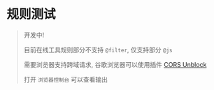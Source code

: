 # 规则测试

> 开发中!
>
> 目前在线工具规则部分不支持 `@filter`, 仅支持部分 `@js`
>
> 需要浏览器支持跨域请求, 谷歌浏览器可以使用插件 [CORS Unblock](https://chromewebstore.google.com/detail/cors-unblock/lfhmikememgdcahcdlaciloancbhjino?hl=zh-CN&utm_source=ext_sidebar)
>
> 打开 `浏览器控制台` 可以查看输出

<Playground />